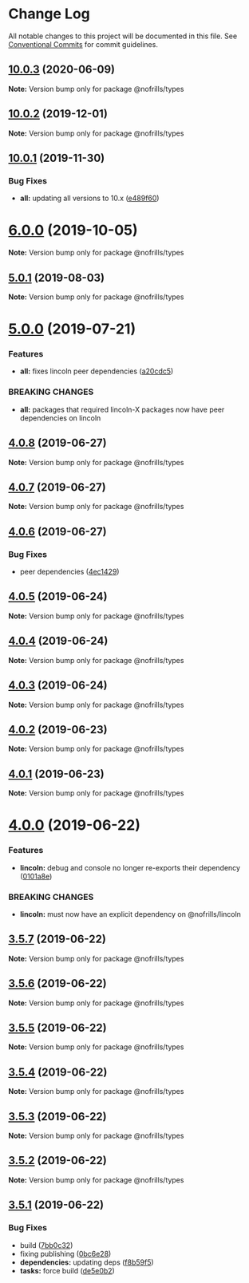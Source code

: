 # Change Log

All notable changes to this project will be documented in this file.
See [Conventional Commits](https://conventionalcommits.org) for commit guidelines.

## [10.0.3](https://github.com/nativecode-dev/nofrills/compare/@nofrills/types@10.0.3-next.1...@nofrills/types@10.0.3) (2020-06-09)

**Note:** Version bump only for package @nofrills/types





## [10.0.2](https://github.com/nativecode-dev/nofrills/compare/@nofrills/types@10.0.1...@nofrills/types@10.0.2) (2019-12-01)

**Note:** Version bump only for package @nofrills/types





## [10.0.1](https://github.com/nativecode-dev/nofrills/compare/@nofrills/types@6.0.0-next.1...@nofrills/types@10.0.1) (2019-11-30)


### Bug Fixes

* **all:** updating all versions to 10.x ([e489f60](https://github.com/nativecode-dev/nofrills/commit/e489f60))





# [6.0.0](https://github.com/nativecode-dev/nofrills/compare/@nofrills/types@6.0.0-next.0...@nofrills/types@6.0.0) (2019-10-05)

**Note:** Version bump only for package @nofrills/types





## [5.0.1](https://github.com/nativecode-dev/nofrills/compare/@nofrills/types@5.0.1-next.2...@nofrills/types@5.0.1) (2019-08-03)

**Note:** Version bump only for package @nofrills/types





# [5.0.0](https://github.com/nativecode-dev/nofrills/compare/@nofrills/types@4.0.8...@nofrills/types@5.0.0) (2019-07-21)


### Features

* **all:** fixes lincoln peer dependencies ([a20cdc5](https://github.com/nativecode-dev/nofrills/commit/a20cdc5))


### BREAKING CHANGES

* **all:** packages that required lincoln-X packages now have peer dependencies on lincoln





## [4.0.8](https://github.com/nativecode-dev/nofrills/compare/@nofrills/types@4.0.7...@nofrills/types@4.0.8) (2019-06-27)

**Note:** Version bump only for package @nofrills/types





## [4.0.7](https://github.com/nativecode-dev/nofrills/compare/@nofrills/types@4.0.4...@nofrills/types@4.0.7) (2019-06-27)

**Note:** Version bump only for package @nofrills/types





## [4.0.6](https://github.com/nativecode-dev/nofrills/compare/@nofrills/types@4.0.5...@nofrills/types@4.0.6) (2019-06-27)


### Bug Fixes

* peer dependencies ([4ec1429](https://github.com/nativecode-dev/nofrills/commit/4ec1429))





## [4.0.5](https://github.com/nativecode-dev/nofrills/compare/@nofrills/types@4.0.4...@nofrills/types@4.0.5) (2019-06-24)

**Note:** Version bump only for package @nofrills/types





## [4.0.4](https://github.com/nativecode-dev/nofrills/compare/@nofrills/types@4.0.1...@nofrills/types@4.0.4) (2019-06-24)

**Note:** Version bump only for package @nofrills/types





## [4.0.3](https://github.com/nativecode-dev/nofrills/compare/@nofrills/types@4.0.2...@nofrills/types@4.0.3) (2019-06-24)

**Note:** Version bump only for package @nofrills/types





## [4.0.2](https://github.com/nativecode-dev/nofrills/compare/@nofrills/types@4.0.1...@nofrills/types@4.0.2) (2019-06-23)

**Note:** Version bump only for package @nofrills/types





## [4.0.1](https://github.com/nativecode-dev/nofrills/compare/@nofrills/types@3.5.5...@nofrills/types@4.0.1) (2019-06-23)

**Note:** Version bump only for package @nofrills/types





# [4.0.0](https://github.com/nativecode-dev/nofrills/compare/@nofrills/types@3.5.7...@nofrills/types@4.0.0) (2019-06-22)


### Features

* **lincoln:** debug and console no longer re-exports their dependency ([0101a8e](https://github.com/nativecode-dev/nofrills/commit/0101a8e))


### BREAKING CHANGES

* **lincoln:** must now have an explicit dependency on @nofrills/lincoln





## [3.5.7](https://github.com/nativecode-dev/nofrills/compare/@nofrills/types@3.5.6...@nofrills/types@3.5.7) (2019-06-22)

**Note:** Version bump only for package @nofrills/types





## [3.5.6](https://github.com/nativecode-dev/nofrills/compare/@nofrills/types@3.5.5...@nofrills/types@3.5.6) (2019-06-22)

**Note:** Version bump only for package @nofrills/types





## [3.5.5](https://github.com/nativecode-dev/nofrills/compare/@nofrills/types@3.5.2...@nofrills/types@3.5.5) (2019-06-22)

**Note:** Version bump only for package @nofrills/types





## [3.5.4](https://github.com/nativecode-dev/nofrills/compare/@nofrills/types@3.5.3...@nofrills/types@3.5.4) (2019-06-22)

**Note:** Version bump only for package @nofrills/types





## [3.5.3](https://github.com/nativecode-dev/nofrills/compare/@nofrills/types@3.5.2...@nofrills/types@3.5.3) (2019-06-22)

**Note:** Version bump only for package @nofrills/types





## [3.5.2](https://github.com/nativecode-dev/nofrills/compare/@nofrills/types@3.5.1...@nofrills/types@3.5.2) (2019-06-22)

**Note:** Version bump only for package @nofrills/types





## [3.5.1](https://github.com/nativecode-dev/nofrills/compare/@nofrills/types@3.5.0...@nofrills/types@3.5.1) (2019-06-22)


### Bug Fixes

* build ([7bb0c32](https://github.com/nativecode-dev/nofrills/commit/7bb0c32))
* fixing publishing ([0bc6e28](https://github.com/nativecode-dev/nofrills/commit/0bc6e28))
* **dependencies:** updating deps ([f8b59f5](https://github.com/nativecode-dev/nofrills/commit/f8b59f5))
* **tasks:** force build ([de5e0b2](https://github.com/nativecode-dev/nofrills/commit/de5e0b2))
